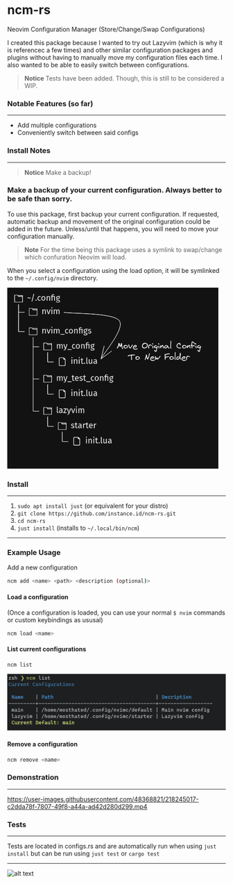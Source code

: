# ncm-rs

Neovim Configuration Manager (Store/Change/Swap Configurations)

I created this package because I wanted to try out Lazyvim (which is why it is referencec a few times) and other similar configuration packages and plugins without having to manually move my configuration files each time. I also wanted to be able to easily switch between configurations.

> **Notice**
> Tests have been added. Though, this is still to be considered a WIP.

### Notable Features (so far)

---

- Add multiple configurations
- Conveniently switch between said configs


### Install Notes

---

> **Notice** 
> Make a backup!

### Make a backup of your current configuration. Always better to be safe than sorry.

To use this package, first backup your current configuration. If requested, automatic backup and movement of the original configuration could be added in the future. Unless/until that happens, you will need to move your configuration manually.

> **Note** 
> For the time being this package uses a symlink to swap/change which confuration Neovim will load.

When you select a configuration using the load option, it will be symlinked to the `~/.config/nvim` directory.

<img src="media/config_backup.png">



### Install
---

1. `sudo apt install just` (or equivalent for your distro)
2. `git clone https://github.com/instance.id/ncm-rs.git`
3. `cd ncm-rs`
4. `just install` (installs to `~/.local/bin/ncm`)

---
### Example Usage


Add a new configuration

```bash
ncm add <name> <path> <description (optional)>
```

#### Load a configuration
(Once a configuration is loaded, you can use your normal `$ nvim` commands or custom keybindings as ususal)

```bash
ncm load <name>
```

#### List current configurations

```bash
ncm list
```

<img src="media/list_example.png">

#### Remove a configuration

```bash
ncm remove <name>
```

### Demonstration

---

https://user-images.githubusercontent.com/48368821/218245017-c2dda78f-7807-49f8-a44a-ad42d280d299.mp4


### Tests

---

Tests are located in configs.rs and are automatically run when using `just install` but can be run using `just test` or `cargo test` 

---
![alt text](https://i.imgur.com/cg5ow2M.png "instance.id")